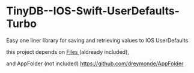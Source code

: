 # TinyDB--IOS-Swift-UserDefaults-Turbo
Easy one liner library for saving and retrieving values to IOS UserDefaults

this project depends on [Files ](https://github.com/JohnSundell/Files)(aldready included),  

and AppFolder (not included) https://github.com/dreymonde/AppFolder
